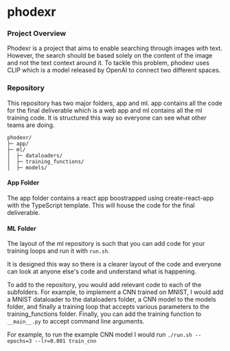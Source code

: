 # phodexr

### Project Overview

Phodexr is a project that aims to enable searching through images with text. However, the search should be based solely on the content of the image and not the text context around it. To tackle this problem, phodexr uses CLIP which is a model released by OpenAI to connect two different spaces.

### Repository

This repository has two major folders, app and ml. app contains all the code for the final deliverable which is a web app and ml contains all the ml training code. It is structured this way so everyone can see what other teams are doing.

```
phodexr/
├─ app/
├─ ml/
│  ├─ dataloaders/
│  ├─ training_functions/
│  ├─ models/
```

#### App Folder

The app folder contains a react app boostrapped using create-react-app with the TypeScript template. This will house the code for the final deliverable.

#### ML Folder

The layout of the ml repository is such that you can add code for your training loops and run it with `run.sh`.

It is designed this way so there is a clearer layout of the code and everyone can look at anyone else's code and understand what is happening.

To add to the repository, you would add relevant code to each of the subfolders. For example, to implement a CNN trained on MNIST, I would add a MNIST dataloader to the dataloaders folder, a CNN model to the models folder, and finally a training loop that accepts various parameters to the training_functions folder. Finally, you can add the training function to `__main__.py` to accept command line arguments.

For example, to run the example CNN model I would run `./run.sh --epochs=3 --lr=0.001 train_cnn`